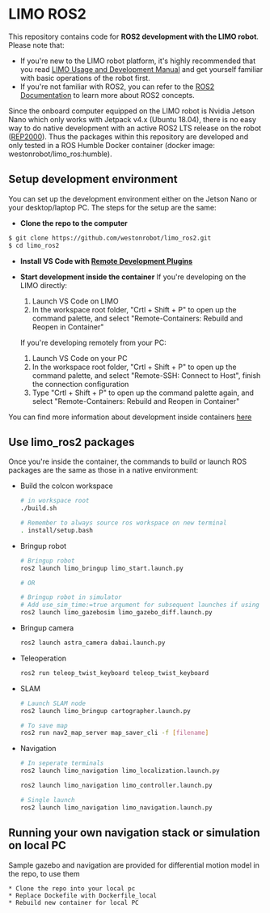 # LIMO ROS2

This repository contains code for **ROS2 development with the LIMO robot**. Please note that:

* If you're new to the LIMO robot platform, it's highly recommended that you read [LIMO Usage and Development Manual](https://github.com/agilexrobotics/limo-doc/blob/master/Limo%20user%20manual(EN).md) and get yourself familiar with basic operations of the robot first. 
* If you're not familiar with ROS2, you can refer to the [ROS2 Documentation](https://docs.ros.org/en/humble/index.html) to learn more about ROS2 concepts. 

Since the onboard computer equipped on the LIMO robot is Nvidia Jetson Nano which only works with Jetpack v4.x (Ubuntu 18.04), there is no easy way to do native development with an active ROS2 LTS release on the robot ([REP2000](https://www.ros.org/reps/rep-2000.html)). Thus the packages within this repository are developed and only tested in a ROS Humble Docker container (docker image: westonrobot/limo_ros:humble).

## Setup development environment

You can set up the development environment either on the Jetson Nano or your desktop/laptop PC. The steps for the setup are the same:

* **Clone the repo to the computer**

```bash
$ git clone https://github.com/westonrobot/limo_ros2.git
$ cd limo_ros2
```

* **Install VS Code with [Remote Development Plugins](https://marketplace.visualstudio.com/items?itemName=ms-vscode-remote.vscode-remote-extensionpack)**

* **Start development inside the container**
    If you're developing on the LIMO directly:
    1. Launch VS Code on LIMO
    2. In the workspace root folder, "Crtl + Shift + P" to open up the command palette, and select "Remote-Containers: Rebuild and Reopen in Container"

    If you're developing remotely from your PC:
    1. Launch VS Code on your PC
    2. In the workspace root folder, "Crtl + Shift + P" to open up the command palette, and select "Remote-SSH: Connect to Host", finish the connection configuration
    3. Type "Crtl + Shift + P" to open up the command palette again, and select "Remote-Containers: Rebuild and Reopen in Container"


You can find more information about development inside containers [here](./docs/README.md)

## Use limo_ros2 packages

Once you're inside the container, the commands to build or launch ROS packages are the same as those in a native environment:

* Build the colcon workspace
  
    ```bash
    # in workspace root
    ./build.sh

    # Remember to always source ros workspace on new terminal
    . install/setup.bash
    ```

* Bringup robot

    ```bash
    # Bringup robot
    ros2 launch limo_bringup limo_start.launch.py

    # OR

    # Bringup robot in simulator
    # Add use_sim_time:=true argument for subsequent launches if using sim
    ros2 launch limo_gazebosim limo_gazebo_diff.launch.py
    ```

* Bringup camera
  
    ```bash
    ros2 launch astra_camera dabai.launch.py
    ```

* Teleoperation

    ```bash
    ros2 run teleop_twist_keyboard teleop_twist_keyboard
    ```

* SLAM

    ```bash
    # Launch SLAM node
    ros2 launch limo_bringup cartographer.launch.py

    # To save map
    ros2 run nav2_map_server map_saver_cli -f [filename]
    ```

* Navigation

    ```bash
    # In seperate terminals
    ros2 launch limo_navigation limo_localization.launch.py

    ros2 launch limo_navigation limo_controller.launch.py

    # Single launch
    ros2 launch limo_navigation limo_navigation.launch.py
    ```

## Running your own navigation stack or simulation on local PC

Sample gazebo and navigation are provided for differential motion model in the repo, to use them

    * Clone the repo into your local pc
    * Replace Dockefile with Dockerfile_local
    * Rebuild new container for local PC